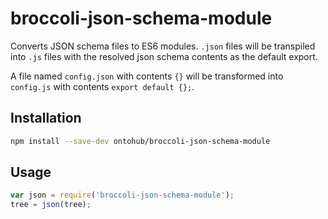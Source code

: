 # broccoli-json-schema-module

Converts JSON schema files to ES6 modules. `.json` files will be transpiled into `.js` files with the resolved json schema contents as the default export.

A file named `config.json` with contents `{}` will be transformed into `config.js` with contents `export default {};`.
  
## Installation

```bash
npm install --save-dev ontohub/broccoli-json-schema-module
```

## Usage

```js
var json = require('broccoli-json-schema-module');
tree = json(tree);
```

